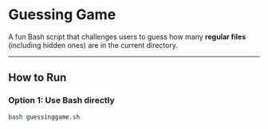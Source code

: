 # Guessing Game 

A fun Bash script that challenges users to guess how many **regular files** (including hidden ones) are in the current directory.

---

## How to Run

### Option 1: Use Bash directly
```bash
bash guessinggame.sh
